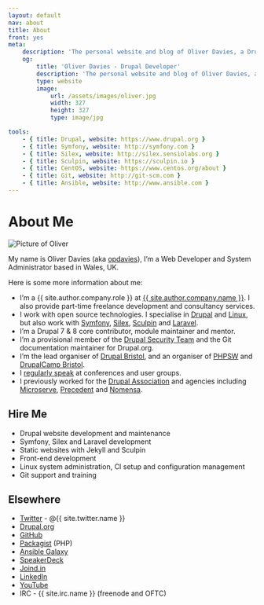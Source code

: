 ```yaml
---
layout: default
nav: about
title: About
front: yes
meta:
    description: 'The personal website and blog of Oliver Davies, a Drupal Developer and System Administrator from Wales, UK.'
    og:
        title: 'Oliver Davies - Drupal Developer'
        description: 'The personal website and blog of Oliver Davies, a Drupal Developer and System Administrator from Wales, UK.'
        type: website
        image:
            url: /assets/images/oliver.jpg
            width: 327
            height: 327
            type: image/jpg

tools:
    - { title: Drupal, website: https://www.drupal.org }
    - { title: Symfony, website: http://symfony.com }
    - { title: Silex, website: http://silex.sensiolabs.org }
    - { title: Sculpin, website: https://sculpin.io }
    - { title: CentOS, website: https://www.centos.org/about }
    - { title: Git, website: http://git-scm.com }
    - { title: Ansible, website: http://www.ansible.com }
---
```

# About Me

<img src="{{ site.gravatar.url }}?s=200" alt="Picture of Oliver" class="me img-circle">

My name is Oliver Davies (aka [opdavies][1]), I’m a Web Developer and System Administrator based in Wales, UK.

Here is some more information about me:

* I’m a {{ site.author.company.role }} at [{{ site.author.company.name }}][20]. I also provide part-time freelance development and consultancy services.
* I work with open source technologies. I specialise in [Drupal][2] and [Linux][5],  but also work with [Symfony][3], [Silex][29], [Sculpin][31] and [Laravel][30].
* I’m a Drupal 7 & 8 core contributor, module maintainer and mentor.
* I’m a provisional member of the [Drupal Security Team][14] and the Git documentation maintainer for Drupal.org.
* I’m the lead organiser of [Drupal Bristol][15], and an organiser of [PHPSW][17] and [DrupalCamp Bristol][18].
* I [regularly speak][19] at conferences and user groups.
* I previously worked for the [Drupal Association][7] and agencies including [Microserve][8], [Precedent][9] and [Nomensa][10].

## Hire Me

* Drupal website development and maintenance
* Symfony, Silex and Laravel development
* Static websites with Jekyll and Sculpin
* Front-end development
* Linux system administration, CI setup and configuration management
* Git support and training

## Elsewhere

* [Twitter][21] - @{{ site.twitter.name }}
* [Drupal.org][22]
* [GitHub][23]
* [Packagist][24] (PHP)
* [Ansible Galaxy][25]
* [SpeakerDeck][26]
* [Joind.in][33]
* [LinkedIn][27]
* [YouTube][28]
* IRC - {{ site.irc.name }} (freenode and OFTC)

[1]: https://www.google.com/#q=opdavies
[2]: https://www.drupal.org
[3]: http://symfony.com
[4]: http://git-scm.com
[5]: https://en.wikipedia.org/wiki/Linux
[6]: http://www.ansible.com
[7]: https://assoc.drupal.org
[8]: https://www.microserve.io
[9]: http://precedent.com
[10]: http://www.nomensa.com
[11]: https://www.drupal.org/u/opdavies/issue-credits/3060
[12]: https://www.drupal.org/project/user/381388
[13]: https://www.drupal.org/user/381388/people-mentored
[14]: https://www.drupal.org/security-team
[15]: http://www.drupalbristol.org.uk
[16]: https://groups.drupal.org/wales-uk
[17]: https://phpsw.uk
[18]: http://www.drupalcampbristol.co.uk
[19]: {{site.url}}/talks/
[20]: {{site.author.company.website}}
[21]: {{site.twitter.url}}
[22]: {{site.drupalorg.url_nice}}
[23]: {{site.github.url}}
[24]: {{site.packagist.url}}
[25]: {{site.ansible_galaxy.url}}
[26]: {{site.speakerdeck.url}}
[27]: {{site.linkedin.url}}
[28]: {{site.youtube.channel_url}}
[29]: http://silex.sensiolabs.org
[30]: https://laravel.com
[31]: https://sculpin.io
[32]: https://docs.puppet.com/guides/faq.html#what-is-puppet
[33]: {{site.joindin.url}}
